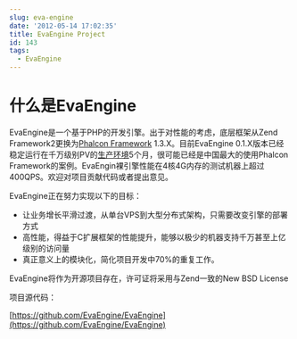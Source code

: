 ```yaml
---
slug: eva-engine
date: '2012-05-14 17:02:35'
title: EvaEngine Project
id: 143
tags:
  - EvaEngine
---
```


什么是EvaEngine
=============================================

EvaEngine是一个基于PHP的开发引擎。出于对性能的考虑，底层框架从Zend Framework2更换为[Phalcon Framework](http://phalconphp.com/en/) 1.3.X。目前EvaEngine 0.1.X版本已经稳定运行在千万级别PV的[生产环境](http://wallstreetcn.com/)5个月，很可能已经是中国最大的使用Phalcon Framework的案例。EvaEngin裸引擎性能在4核4G内存的测试机器上超过400QPS。欢迎对项目贡献代码或者提出意见。

EvaEngine正在努力实现以下的目标：

- 让业务增长平滑过渡，从单台VPS到大型分布式架构，只需要改变引擎的部署方式
- 高性能，得益于C扩展框架的性能提升，能够以极少的机器支持千万甚至上亿级别的访问量
- 真正意义上的模块化，简化项目开发中70%的重复工作。

EvaEngine将作为开源项目存在，许可证将采用与Zend一致的New BSD License

项目源代码：

[https://github.com/EvaEngine/EvaEngine](https://github.com/EvaEngine/EvaEngine)


